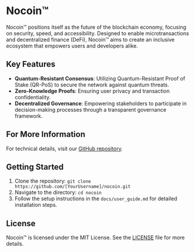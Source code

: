 # Nocoin™

Nocoin™ positions itself as the future of the blockchain economy, focusing on security, speed, and accessibility. Designed to enable microtransactions and decentralized finance (DeFi), Nocoin™ aims to create an inclusive ecosystem that empowers users and developers alike.

## Key Features
- **Quantum-Resistant Consensus**: Utilizing Quantum-Resistant Proof of Stake (QR-PoS) to secure the network against quantum threats.
- **Zero-Knowledge Proofs**: Ensuring user privacy and transaction confidentiality.
- **Decentralized Governance**: Empowering stakeholders to participate in decision-making processes through a transparent governance framework.

## For More Information
For technical details, visit our [GitHub repository](https://github.com/0MNIP0TENTS/nocoin).

## Getting Started
1. Clone the repository: `git clone https://github.com/[YourUsername]/nocoin.git`
2. Navigate to the directory: `cd nocoin`
3. Follow the setup instructions in the `docs/user_guide.md` for detailed installation steps.

## License
Nocoin™ is licensed under the MIT License. See the [LICENSE](LICENSE) file for more details.
